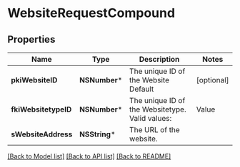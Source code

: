 # WebsiteRequestCompound

## Properties
Name | Type | Description | Notes
------------ | ------------- | ------------- | -------------
**pkiWebsiteID** | **NSNumber*** | The unique ID of the Website Default | [optional] 
**fkiWebsitetypeID** | **NSNumber*** | The unique ID of the Websitetype.  Valid values:  |Value|Description| |-|-| |1|Website| |2|Twitter| |3|Facebook| |4|Survey| | 
**sWebsiteAddress** | **NSString*** | The URL of the website. | 

[[Back to Model list]](../README.md#documentation-for-models) [[Back to API list]](../README.md#documentation-for-api-endpoints) [[Back to README]](../README.md)


